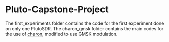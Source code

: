 # Pluto-Capstone-Project
The first_experiments folder contains the code for the first experiment done on only one PlutoSDR. The charon_gmsk folder contains the main codes for the use of [charon](https://github.com/tvelliott/charon), modified to use GMSK modulation.

